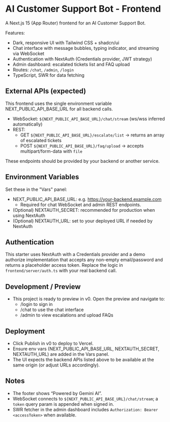 # AI Customer Support Bot - Frontend

A Next.js 15 (App Router) frontend for an AI Customer Support Bot.

Features:
- Dark, responsive UI with Tailwind CSS + shadcn/ui
- Chat interface with message bubbles, typing indicator, and streaming via WebSocket
- Authentication with NextAuth (Credentials provider, JWT strategy)
- Admin dashboard: escalated tickets list and FAQ upload
- Routes: `/chat`, `/admin`, `/login`
- TypeScript, SWR for data fetching

## External APIs (expected)
This frontend uses the single environment variable NEXT_PUBLIC_API_BASE_URL for all backend calls.

- WebSocket: `${NEXT_PUBLIC_API_BASE_URL}/chat/stream` (ws/wss inferred automatically)
- REST:
  - GET `${NEXT_PUBLIC_API_BASE_URL}/escalate/list` → returns an array of escalated tickets
  - POST `${NEXT_PUBLIC_API_BASE_URL}/faq/upload` → accepts multipart/form-data with `file`

These endpoints should be provided by your backend or another service.

## Environment Variables
Set these in the "Vars" panel:
- NEXT_PUBLIC_API_BASE_URL: e.g. https://your-backend.example.com
  - Required for chat WebSocket and admin REST endpoints.
- (Optional) NEXTAUTH_SECRET: recommended for production when using NextAuth
- (Optional) NEXTAUTH_URL: set to your deployed URL if needed by NextAuth

## Authentication
This starter uses NextAuth with a Credentials provider and a demo authorize implementation that accepts any non-empty email/password and returns a placeholder access token. Replace the logic in `frontend/server/auth.ts` with your real backend call.

## Development / Preview
- This project is ready to preview in v0. Open the preview and navigate to:
  - /login to sign in
  - /chat to use the chat interface
  - /admin to view escalations and upload FAQs

## Deployment
- Click Publish in v0 to deploy to Vercel.
- Ensure env vars (NEXT_PUBLIC_API_BASE_URL, NEXTAUTH_SECRET, NEXTAUTH_URL) are added in the Vars panel.
- The UI expects the backend APIs listed above to be available at the same origin (or adjust URLs accordingly).

## Notes
- The footer shows “Powered by Gemini AI”.
- WebSocket connects to `${NEXT_PUBLIC_API_BASE_URL}/chat/stream`; a `token` query param is appended when signed in.
- SWR fetcher in the admin dashboard includes `Authorization: Bearer <accessToken>` when available.
